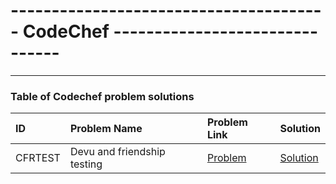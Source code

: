 # --------------------------------------- CodeChef -------------------------------

---

###         Table of Codechef problem solutions

|  ID  | Problem Name  | Problem Link | Solution |
|:-    |:-             |:-            |:-        |
|CFRTEST| Devu and friendship testing|[Problem](https://www.codechef.com/practice/course/arrays-strings-sorting/INTARR01/problems/CFRTEST)|[Solution](https://github.com/mdshakibsami/Codechef/blob/main/Array/CFRTEST.cpp) |


